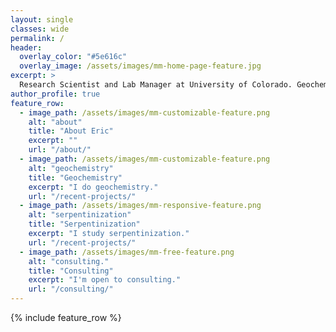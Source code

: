 ```yaml
---
layout: single
classes: wide
permalink: /
header:
  overlay_color: "#5e616c"
  overlay_image: /assets/images/mm-home-page-feature.jpg
excerpt: >
  Research Scientist and Lab Manager at University of Colorado. Geochemistry, Raman Spectroscopy, Serpentinization.
author_profile: true
feature_row:
  - image_path: /assets/images/mm-customizable-feature.png
    alt: "about"
    title: "About Eric"
    excerpt: ""
    url: "/about/"
  - image_path: /assets/images/mm-customizable-feature.png
    alt: "geochemistry"
    title: "Geochemistry"
    excerpt: "I do geochemistry."
    url: "/recent-projects/"
  - image_path: /assets/images/mm-responsive-feature.png
    alt: "serpentinization"
    title: "Serpentinization"
    excerpt: "I study serpentinization."
    url: "/recent-projects/"
  - image_path: /assets/images/mm-free-feature.png
    alt: "consulting."
    title: "Consulting"
    excerpt: "I'm open to consulting."
    url: "/consulting/"   
---
```


{% include feature_row %}
